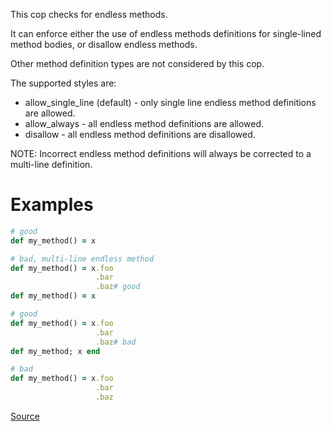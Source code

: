 
This cop checks for endless methods.

It can enforce either the use of endless methods definitions
for single-lined method bodies, or disallow endless methods.

Other method definition types are not considered by this cop.

The supported styles are:
* allow_single_line (default) - only single line endless method definitions are allowed.
* allow_always - all endless method definitions are allowed.
* disallow - all endless method definitions are disallowed.

NOTE: Incorrect endless method definitions will always be
corrected to a multi-line definition.

# Examples

```ruby
# good
def my_method() = x

# bad, multi-line endless method
def my_method() = x.foo
                   .bar
                   .baz# good
def my_method() = x

# good
def my_method() = x.foo
                   .bar
                   .baz# bad
def my_method; x end

# bad
def my_method() = x.foo
                   .bar
                   .baz
```

[Source](http://www.rubydoc.info/gems/rubocop/RuboCop/Cop/Style/EndlessMethod)